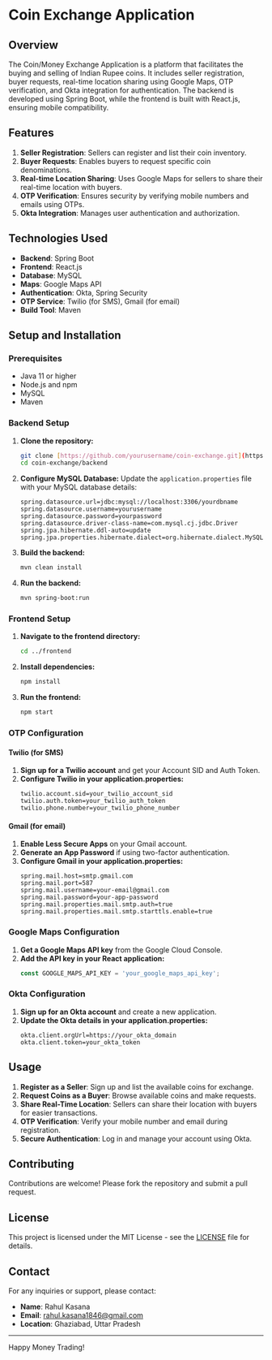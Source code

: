 # Coin Exchange Application

## Overview

The Coin/Money Exchange Application is a platform that facilitates the buying and selling of Indian Rupee coins. It includes seller registration, buyer requests, real-time location sharing using Google Maps, OTP verification, and Okta integration for authentication. The backend is developed using Spring Boot, while the frontend is built with React.js, ensuring mobile compatibility.

## Features

1. **Seller Registration**: Sellers can register and list their coin inventory.
2. **Buyer Requests**: Enables buyers to request specific coin denominations.
3. **Real-time Location Sharing**: Uses Google Maps for sellers to share their real-time location with buyers.
4. **OTP Verification**: Ensures security by verifying mobile numbers and emails using OTPs.
5. **Okta Integration**: Manages user authentication and authorization.

## Technologies Used

- **Backend**: Spring Boot
- **Frontend**: React.js
- **Database**: MySQL
- **Maps**: Google Maps API
- **Authentication**: Okta, Spring Security
- **OTP Service**: Twilio (for SMS), Gmail (for email)
- **Build Tool**: Maven

## Setup and Installation

### Prerequisites

- Java 11 or higher
- Node.js and npm
- MySQL
- Maven

### Backend Setup

1. **Clone the repository:**
    ```bash
    git clone [https://github.com/yourusername/coin-exchange.git](https://github.com/Rdf1846/coinExchangeApi.git)
    cd coin-exchange/backend
    ```

2. **Configure MySQL Database:**
    Update the `application.properties` file with your MySQL database details:
    ```properties
    spring.datasource.url=jdbc:mysql://localhost:3306/yourdbname
    spring.datasource.username=yourusername
    spring.datasource.password=yourpassword
    spring.datasource.driver-class-name=com.mysql.cj.jdbc.Driver
    spring.jpa.hibernate.ddl-auto=update
    spring.jpa.properties.hibernate.dialect=org.hibernate.dialect.MySQL5Dialect
    ```

3. **Build the backend:**
    ```bash
    mvn clean install
    ```

4. **Run the backend:**
    ```bash
    mvn spring-boot:run
    ```

### Frontend Setup

1. **Navigate to the frontend directory:**
    ```bash
    cd ../frontend
    ```

2. **Install dependencies:**
    ```bash
    npm install
    ```

3. **Run the frontend:**
    ```bash
    npm start
    ```

### OTP Configuration

#### Twilio (for SMS)

1. **Sign up for a Twilio account** and get your Account SID and Auth Token.
2. **Configure Twilio in your application.properties:**
    ```properties
    twilio.account.sid=your_twilio_account_sid
    twilio.auth.token=your_twilio_auth_token
    twilio.phone.number=your_twilio_phone_number
    ```

#### Gmail (for email)

1. **Enable Less Secure Apps** on your Gmail account.
2. **Generate an App Password** if using two-factor authentication.
3. **Configure Gmail in your application.properties:**
    ```properties
    spring.mail.host=smtp.gmail.com
    spring.mail.port=587
    spring.mail.username=your-email@gmail.com
    spring.mail.password=your-app-password
    spring.mail.properties.mail.smtp.auth=true
    spring.mail.properties.mail.smtp.starttls.enable=true
    ```

### Google Maps Configuration

1. **Get a Google Maps API key** from the Google Cloud Console.
2. **Add the API key in your React application:**
    ```javascript
    const GOOGLE_MAPS_API_KEY = 'your_google_maps_api_key';
    ```

### Okta Configuration

1. **Sign up for an Okta account** and create a new application.
2. **Update the Okta details in your application.properties:**
    ```properties
    okta.client.orgUrl=https://your_okta_domain
    okta.client.token=your_okta_token
    ```

## Usage

1. **Register as a Seller**: Sign up and list the available coins for exchange.
2. **Request Coins as a Buyer**: Browse available coins and make requests.
3. **Share Real-Time Location**: Sellers can share their location with buyers for easier transactions.
4. **OTP Verification**: Verify your mobile number and email during registration.
5. **Secure Authentication**: Log in and manage your account using Okta.

## Contributing

Contributions are welcome! Please fork the repository and submit a pull request.

## License

This project is licensed under the MIT License - see the [LICENSE](LICENSE) file for details.

## Contact

For any inquiries or support, please contact:
- **Name**: Rahul Kasana
- **Email**: rahul.kasana1846@gmail.com
- **Location**: Ghaziabad, Uttar Pradesh

---

Happy Money Trading!
